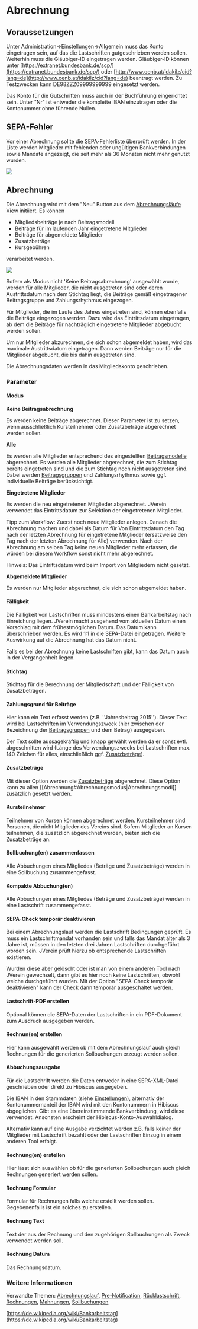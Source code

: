 # Abrechnung

## Voraussetzungen

Unter Administration->Einstellungen->Allgemein muss das Konto eingetragen sein, auf das die Lastschriften gutgeschrieben werden sollen. Weiterhin muss die Gläubiger-ID eingetragen werden. Gläubiger-ID können unter [https://extranet.bundesbank.de/scp/](https://extranet.bundesbank.de/scp/) oder [http://www.oenb.at/idakilz/cid?lang=de](http://www.oenb.at/idakilz/cid?lang=de) beantragt werden. Zu Testzwecken kann DE98ZZZ09999999999 eingesetzt werden.

Das Konto für die Gutschriften muss auch in der Buchführung eingerichtet sein. Unter "Nr" ist entweder die komplette IBAN einzutragen oder die Kontonummer ohne führende Nullen.

## SEPA-Fehler

Vor einer Abrechnung sollte die SEPA-Fehlerliste überprüft werden. In der Liste werden Mitglieder mit fehlenden oder ungültigen Bankverbindungen sowie Mandate angezeigt, die seit mehr als 36 Monaten nicht mehr genutzt wurden.

![](img/SepaFehlerView.png)

## Abrechnung

Die Abrechnung wird mit dem "Neu" Button aus dem [Abrechnungsläufe View](abrechnungslauf.md) initiiert. Es können

* Mitgliedsbeiträge je nach Beitragsmodell
* Beiträge für im laufenden Jahr eingetretene Mitglieder
* Beiträge für abgemeldete Mitglieder
* Zusatzbeträge
* Kursgebühren

verarbeitet werden.

![](img/AbrechnungView.png)

Sofern als Modus nicht 'Keine Beitragsabrechnung' ausgewählt wurde, werden für alle Mitglieder, die nicht ausgetreten sind oder deren Austrittsdatum nach dem Stichtag liegt, die Beiträge gemäß eingetragener Beitragsgruppe und Zahlungsrhythmus eingezogen.

Für Mitglieder, die im Laufe des Jahres eingetreten sind, können ebenfalls die Beiträge eingezogen werden. Dazu wird das Eintrittsdatum eingetragen, ab dem die Beiträge für nachträglich eingetretene Mitglieder abgebucht werden sollen.

Um nur Mitglieder abzurechnen, die sich schon abgemeldet haben, wird das maximale Austrittsdatum eingetragen. Dann werden Beiträge nur für die Mitglieder abgebucht, die bis dahin ausgetreten sind.

Die Abrechnungsdaten werden in das Mitgliedskonto geschrieben.

### Parameter

#### Modus <a id="abrechnungsmodus"></a>

**Keine Beitragsabrechnung**

Es werden keine Beiträge abgerechnet. Dieser Parameter ist zu setzen, wenn ausschließlich Kursteilnehmer oder Zusatzbeträge abgerechnet werden sollen.

**Alle**

Es werden alle Mitglieder entsprechend des eingestellten [Beitragsmodelle](../../allgemein/beitragsmodelle.md) abgerechnet. Es werden alle Mitglieder abgerechnet, die zum Stichtag bereits eingetreten sind und die zum Stichtag noch nicht ausgetreten sind. Dabei werden [Beitragsgruppen](../administration/mitglieder/beitragsgruppen.md) und Zahlungsrhythmus sowie ggf. individuelle Beiträge berücksichtigt.

**Eingetretene Mitglieder**

Es werden die neu eingetretenen Mitglieder abgerechnet. JVerein verwendet das Eintrittsdatum zur Selektion der eingetretenen Mitglieder.

Tipp zum Workflow: Zuerst noch neue Mitglieder anlegen. Danach die Abrechnung machen und dabei als Datum für Von Eintrittsdatum den Tag nach der letzten Abrechnung für eingetretene Mitglieder \(ersatzweise den Tag nach der letzten Abrechnung für Alle\) verwenden. Nach der Abrechnung am selben Tag keine neuen Mitglieder mehr erfassen, die würden bei diesem Workflow sonst nicht mehr abgerechnet.

Hinweis: Das Eintrittsdatum wird beim Import von Mitgliedern nicht gesetzt.

**Abgemeldete Mitglieder**

Es werden nur Mitglieder abgerechnet, die sich schon abgemeldet haben.

#### Fälligkeit

Die Fälligkeit von Lastschriften muss mindestens einen Bankarbeitstag nach Einreichung liegen. JVerein macht ausgehend vom aktuellen Datum einen Vorschlag mit dem frühestmöglichen Datum. Das Datum kann überschrieben werden. Es wird 1:1 in die SEPA-Datei eingetragen. Weitere Auswirkung auf die Abrechnung hat das Datum nicht.

Falls es bei der Abrechnung keine Lastschriften gibt, kann das Datum auch in der Vergangenheit liegen.

#### Stichtag

Stichtag für die Berechnung der Mitgliedschaft und der Fälligkeit von Zusatzbeträgen.

#### Zahlungsgrund für Beiträge

Hier kann ein Text erfasst werden \(z.B. ''Jahresbeitrag 2015''\). Dieser Text wird bei Lastschriften im Verwendungszweck \(hier zwischen der Bezeichnung der [Beitragsgruppen](../administration/mitglieder/beitragsgruppen.md) und dem Betrag\) ausgegeben.

Der Text sollte aussagekräftig und knapp gewählt werden da er sonst evtl. abgeschnitten wird \(Länge des Verwendungszwecks bei Lastschriften max. 140 Zeichen für alles, einschließlich ggf. [Zusatzbeträge](../mitglieder/zusatzbetrage.md)\).

#### Zusatzbeträge

Mit dieser Option werden die [Zusatzbeträge](../mitglieder/zusatzbetrage.md) abgerechnet. Diese Option kann zu allen \[\[Abrechnung\#Abrechnungsmodus\|Abrechnungsmodi\]\] zusätzlich gesetzt werden.

#### Kursteilnehmer

Teilnehmer von Kursen können abgerechnet werden. Kursteilnehmer sind Personen, die nicht Mitglieder des Vereins sind. Sofern Mitglieder an Kursen teilnehmen, die zusätzlich abgerechnet werden, bieten sich die [Zusatzbeträge](../mitglieder/zusatzbetrage.md) an.

#### Sollbuchung(en) zusammenfassen

Alle Abbuchungen eines Mitgliedes \(Beträge und Zusatzbeträge\) werden in eine Sollbuchung zusammengefasst.

#### Kompakte Abbuchung(en)

Alle Abbuchungen eines Mitgliedes \(Beträge und Zusatzbeträge\) werden in eine Lastschrift zusammengefasst.

#### SEPA-Check temporär deaktivieren

Bei einem Abrechnungslauf werden die Lastschrift Bedingungen geprüft. Es muss ein Lastschriftmandat vorhanden sein und falls das Mandat älter als 3 Jahre ist, müssen in den letzten drei Jahren Lastschriften durchgeführt worden sein. JVerein prüft hierzu ob entsprechende Lastschriften existieren.

Wurden diese aber gelöscht oder ist man von einem anderen Tool nach JVerein gewechselt, dann gibt es hier noch keine Lastschriften, obwohl welche durchgeführt wurden. Mit der Option "SEPA-Check temporär deaktivieren" kann der Check dann temporär ausgeschaltet werden.

#### Lastschrift-PDF erstellen

Optional können die SEPA-Daten der Lastschriften in ein PDF-Dokument zum Ausdruck ausgegeben werden.

#### Rechnun(en) erstellen

Hier kann ausgewählt werden ob mit dem Abrechnungslauf auch gleich Rechnungen für die generierten Sollbuchungen erzeugt werden sollen. 

#### Abbuchungsausgabe

Für die Lastschrift werden die Daten entweder in eine SEPA-XML-Datei geschrieben oder direkt zu Hibiscus ausgegeben.

Die IBAN in den Stammdaten \(siehe [Einstellungen](../administration/einstellungen/allgemein.md)\), alternativ der Kontonummernanteil der IBAN wird mit den Kontonummern in Hibiscus abgeglichen. Gibt es eine übereinstimmende Bankverbindung, wird diese verwendet. Ansonsten erscheint der Hibiscus-Konto-Auswahldialog.

Alternativ kann auf eine Ausgabe verzichtet werden z.B. falls keiner der Mitglieder mit Lastschrift bezahlt oder der Lastschriften Einzug in einem anderen Tool erfolgt.

#### Rechnung(en) erstellen

Hier lässt sich auswählen ob für die generierten Sollbuchungen auch gleich Rechnungen generiert werden sollen.

#### Rechnung Formular

Formular für Rechnungen falls welche erstellt werden sollen. Gegebenenfalls ist ein solches zu erstellen.

#### Rechnung Text

Text der aus der Rechnung und den zugehörigen Sollbuchungen als Zweck verwendet werden soll.

#### Rechnung Datum

Das Rechnungsdatum.

### Weitere Informationen

Verwandte Themen: [Abrechnungslauf](abrechnungslauf.md), [Pre-Notification](../druckmail/pre-notification.md), [Rücklastschrift](rucklastschrift.md), [Rechnungen](../druckmail/rechnungen.md), [Mahnungen](../druckmail/mahnungen.md), [Sollbuchungen](../mitglieder/mitgliedskonto.md)

[https://de.wikipedia.org/wiki/Bankarbeitstag](https://de.wikipedia.org/wiki/Bankarbeitstag)
